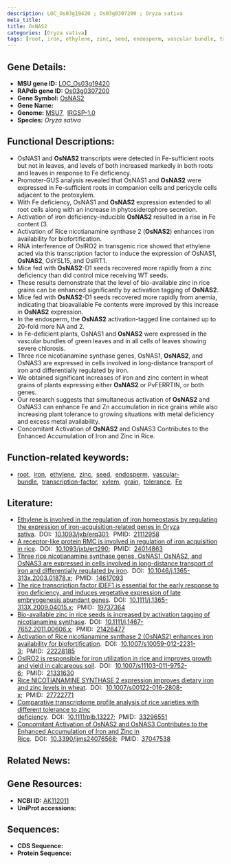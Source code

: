 ```yaml
---
description: LOC_Os03g19420 ; Os03g0307200 ; Oryza sativa
meta_title:
title: OsNAS2
categories: [Oryza sativa]
tags: [root, iron, ethylene, zinc, seed, endosperm, vascular bundle, transcription factor, xylem, grain, tolerance, Fe]
---
```


## Gene Details:
- **MSU gene ID:** [LOC_Os03g19420](http://rice.uga.edu/cgi-bin/ORF_infopage.cgi?orf=LOC_Os03g19420)  
- **RAPdb gene ID:** [Os03g0307200](https://rapdb.dna.affrc.go.jp/locus/?name=Os03g0307200)  
- **Gene Symbol:** <u>OsNAS2</u>
- **Gene Name:**
- **Genome:**  [MSU7](http://rice.uga.edu/),&nbsp;&nbsp;[IRGSP-1.0](https://rapdb.dna.affrc.go.jp/download/irgsp1.html)
- **Species:** *Oryza sativa*

## Functional Descriptions:
   - OsNAS1 and **OsNAS2** transcripts were detected in Fe-sufficient roots but not in leaves, and levels of both increased markedly in both roots and leaves in response to Fe deficiency.
   - Promoter-GUS analysis revealed that OsNAS1 and **OsNAS2** were expressed in Fe-sufficient roots in companion cells and pericycle cells adjacent to the protoxylem.
   - With Fe deficiency, OsNAS1 and **OsNAS2** expression extended to all root cells along with an increase in phytosiderophore secretion.
   - Activation of iron deficiency-inducible **OsNAS2** resulted in a rise in Fe content (3.
   - Activation of Rice nicotianamine synthase 2 (**OsNAS2**) enhances iron availability for biofortification.
   - RNA interference of OsIRO2 in transgenic rice showed that ethylene acted via this transcription factor to induce the expression of OsNAS1, **OsNAS2**, OsYSL15, and OsIRT1.
   - Mice fed with **OsNAS2**-D1 seeds recovered more rapidly from a zinc deficiency than did control mice receiving WT seeds.
   - These results demonstrate that the level of bio-available zinc in rice grains can be enhanced significantly by activation tagging of **OsNAS2**.
   - Mice fed with **OsNAS2**-D1 seeds recovered more rapidly from anemia, indicating that bioavailable Fe contents were improved by this increase in **OsNAS2** expression.
   - In the endosperm, the **OsNAS2** activation-tagged line contained up to 20-fold more NA and 2.
   - In Fe-deficient plants, OsNAS1 and **OsNAS2** were expressed in the vascular bundles of green leaves and in all cells of leaves showing severe chlorosis.
   - Three rice nicotianamine synthase genes, OsNAS1, **OsNAS2**, and OsNAS3 are expressed in cells involved in long-distance transport of iron and differentially regulated by iron.
   - We obtained significant increases of iron and zinc content in wheat grains of plants expressing either **OsNAS2** or PvFERRTIN, or both genes.
   - Our research suggests that simultaneous activation of **OsNAS2** and OsNAS3 can enhance Fe and Zn accumulation in rice grains while also increasing plant tolerance to growing situations with metal deficiency and excess metal availability.
   - Concomitant Activation of **OsNAS2** and OsNAS3 Contributes to the Enhanced Accumulation of Iron and Zinc in Rice.

## Function-related keywords:
   - [root](/tags/root/),&nbsp;&nbsp;[iron](/tags/iron/),&nbsp;&nbsp;[ethylene](/tags/ethylene/),&nbsp;&nbsp;[zinc](/tags/zinc/),&nbsp;&nbsp;[seed](/tags/seed/),&nbsp;&nbsp;[endosperm](/tags/endosperm/),&nbsp;&nbsp;[vascular-bundle](/tags/vascular-bundle/),&nbsp;&nbsp;[transcription-factor](/tags/transcription-factor/),&nbsp;&nbsp;[xylem](/tags/xylem/),&nbsp;&nbsp;[grain](/tags/grain/),&nbsp;&nbsp;[tolerance](/tags/tolerance/),&nbsp;&nbsp;[Fe](/tags/Fe/)

## Literature:
   - [Ethylene is involved in the regulation of iron homeostasis by regulating the expression of iron-acquisition-related genes in Oryza sativa](https://www.doi.org/10.1093/jxb/erq301).&nbsp;&nbsp;DOI:&nbsp;&nbsp;[10.1093/jxb/erq301](https://www.doi.org/10.1093/jxb/erq301);&nbsp;&nbsp;PMID:&nbsp;&nbsp;[21112958](https://pubmed.ncbi.nlm.nih.gov/21112958/)
   - [A receptor-like protein RMC is involved in regulation of iron acquisition in rice](https://www.doi.org/10.1093/jxb/ert290).&nbsp;&nbsp;DOI:&nbsp;&nbsp;[10.1093/jxb/ert290](https://www.doi.org/10.1093/jxb/ert290);&nbsp;&nbsp;PMID:&nbsp;&nbsp;[24014863](https://pubmed.ncbi.nlm.nih.gov/24014863/)
   - [Three rice nicotianamine synthase genes, OsNAS1, OsNAS2, and OsNAS3 are expressed in cells involved in long-distance transport of iron and differentially regulated by iron](https://www.doi.org/10.1046/j.1365-313x.2003.01878.x).&nbsp;&nbsp;DOI:&nbsp;&nbsp;[10.1046/j.1365-313x.2003.01878.x](https://www.doi.org/10.1046/j.1365-313x.2003.01878.x);&nbsp;&nbsp;PMID:&nbsp;&nbsp;[14617093](https://pubmed.ncbi.nlm.nih.gov/14617093/)
   - [The rice transcription factor IDEF1 is essential for the early response to iron deficiency, and induces vegetative expression of late embryogenesis abundant genes](https://www.doi.org/10.1111/j.1365-313X.2009.04015.x).&nbsp;&nbsp;DOI:&nbsp;&nbsp;[10.1111/j.1365-313X.2009.04015.x](https://www.doi.org/10.1111/j.1365-313X.2009.04015.x);&nbsp;&nbsp;PMID:&nbsp;&nbsp;[19737364](https://pubmed.ncbi.nlm.nih.gov/19737364/)
   - [Bio-available zinc in rice seeds is increased by activation tagging of nicotianamine synthase](https://www.doi.org/10.1111/j.1467-7652.2011.00606.x).&nbsp;&nbsp;DOI:&nbsp;&nbsp;[10.1111/j.1467-7652.2011.00606.x](https://www.doi.org/10.1111/j.1467-7652.2011.00606.x);&nbsp;&nbsp;PMID:&nbsp;&nbsp;[21426477](https://pubmed.ncbi.nlm.nih.gov/21426477/)
   - [Activation of Rice nicotianamine synthase 2 (OsNAS2) enhances iron availability for biofortification](https://www.doi.org/10.1007/s10059-012-2231-3).&nbsp;&nbsp;DOI:&nbsp;&nbsp;[10.1007/s10059-012-2231-3](https://www.doi.org/10.1007/s10059-012-2231-3);&nbsp;&nbsp;PMID:&nbsp;&nbsp;[22228185](https://pubmed.ncbi.nlm.nih.gov/22228185/)
   - [OsIRO2 is responsible for iron utilization in rice and improves growth and yield in calcareous soil](https://www.doi.org/10.1007/s11103-011-9752-6).&nbsp;&nbsp;DOI:&nbsp;&nbsp;[10.1007/s11103-011-9752-6](https://www.doi.org/10.1007/s11103-011-9752-6);&nbsp;&nbsp;PMID:&nbsp;&nbsp;[21331630](https://pubmed.ncbi.nlm.nih.gov/21331630/)
   - [Rice NICOTIANAMINE SYNTHASE 2 expression improves dietary iron and zinc levels in wheat](https://www.doi.org/10.1007/s00122-016-2808-x).&nbsp;&nbsp;DOI:&nbsp;&nbsp;[10.1007/s00122-016-2808-x](https://www.doi.org/10.1007/s00122-016-2808-x);&nbsp;&nbsp;PMID:&nbsp;&nbsp;[27722771](https://pubmed.ncbi.nlm.nih.gov/27722771/)
   - [Comparative transcriptome profile analysis of rice varieties with different tolerance to zinc deficiency](https://www.doi.org/10.1111/plb.13227).&nbsp;&nbsp;DOI:&nbsp;&nbsp;[10.1111/plb.13227](https://www.doi.org/10.1111/plb.13227);&nbsp;&nbsp;PMID:&nbsp;&nbsp;[33296551](https://pubmed.ncbi.nlm.nih.gov/33296551/)
   - [Concomitant Activation of OsNAS2 and OsNAS3 Contributes to the Enhanced Accumulation of Iron and Zinc in Rice](https://www.doi.org/10.3390/ijms24076568).&nbsp;&nbsp;DOI:&nbsp;&nbsp;[10.3390/ijms24076568](https://www.doi.org/10.3390/ijms24076568);&nbsp;&nbsp;PMID:&nbsp;&nbsp;[37047538](https://pubmed.ncbi.nlm.nih.gov/37047538/)

## Related News:

## Gene Resources:
- **NCBI ID:**  [AK112011](http://www.ncbi.nlm.nih.gov/nuccore/AK112011)
- **UniProt accessions:** [](https://www.uniprot.org/uniprotkb//entry)

## Sequences:
- **CDS Sequence:**
- **Protein Sequence:**
